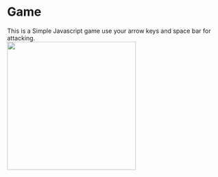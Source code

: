 # Game
This is a Simple Javascript game
use your arrow keys and space bar for attacking.
<br>
<img src="https://github.com/ho0405/Game/assets/23023444/220f8b10-c35b-4c26-b882-7157eea3b51f" width="300">
